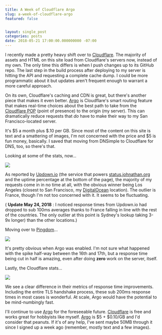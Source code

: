 ```yaml
---
title: A Week of Cloudflare Argo
slug: a-week-of-cloudflare-argo
featured: false


layout: single_post
categories: posts
date: 2018-05-21 17:00:00.000000000 -07:00
---
```


I recently made a pretty heavy shift over to [Cloudflare](https://cloudflare.com). The majority of assets and HTML on this site load from Cloudflare's servers now, instead of my own. The only time this differs is when I push changes up to its GitHub repo. The last step in the build process after deploying to my server is hitting the API and requesting a complete cache dump. I could be more programmatic about it but updates aren't frequent enough to warrant a more careful approach.

On its own, Cloudflare's caching and CDN is great, but there's another piece that makes it even better. [Argo](https://blog.cloudflare.com/argo/) is Cloudflare's smart routing feature that makes real-time choices about the best path to take from the [Cloudflare POP](https://www.cloudflare.com/network/) (point of presence) to the origin (my server). This can dramatically reduce requests that _do_ have to make their way to my San Francisco-located server.

It's $5 a month plus $.10 per GB. Since most of the content on this site is text and a smattering of images, I'm not concerned with the price and $5 is fun money, basically. I saved that moving from DNSimple to Cloudflare for DNS, too, so there's that.

Looking at some of the stats, now…

![](/wp-content/uploads/2018/05/updown_io_response_times_05242018.jpg)

As reported by [Updown.io](https://johnathan.org/goto/updown) (the service that powers [status.johnathan.org](https://status.johnathan.org) and the uptime percentage at the bottom of the page), the majority of my requests come in in no time at all, with the obvious winner being Los Angeles (closest to San Francisco, my [DigitalOcean](https://johnathan.org/goto/digitalocean) location). The outlier is France, though I'm not too concerned with it. It seems to be fluctuating.

( **Update May 24, 2018** : I noticed response times from Updown.io had dropped to sub 100ms averages thanks to France falling in line with the rest of the countries. The only outlier at this point is Sydney's lookup taking 3-9x longer) than the other locations.)

Moving over to [Pingdom](https://pingdom.com)…

![](/wp-content/uploads/2018/05/pingdom_response_times.jpg)

It's pretty obvious when Argo was enabled. I'm not sure what happened with the spike half-way between the 16th and 17th, but a response time being cut in half is amazing, even after doing **zero** work on the server, itself.

Lastly, the Cloudflare stats…

![](/wp-content/uploads/2018/05/cloudflare_argo_response_times.jpg)

We see a clear difference in their metrics of response time improvements. Including the entire TLS handshake process, these sub 200ms response times in most cases is wonderful. At scale, Argo would have the potential to be mind-numbingly fast.

I'll continue to use [Argo](https://blog.cloudflare.com/argo/) for the foreseeable future. [Cloudflare](https://cloudflare.com) is free and works great for hobbyists like myself. [Argo](https://blog.cloudflare.com/argo/) is $5 + $0.10/GB and I'd consider that peanuts. If it's of any help, I've sent maybe 50MB through it since I signed up a week ago (remember, mostly text and a few images).

